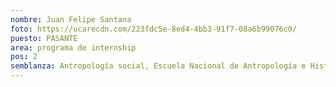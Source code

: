 ```yaml
---
nombre: Juan Felipe Santana
foto: https://ucarecdn.com/223fdc5e-8ed4-4bb3-91f7-08a6b99076c0/
puesto: PASANTE
area: programa de internship
pos: 2
semblanza: Antropología social, Escuela Nacional de Antropología e Historia
---
```

